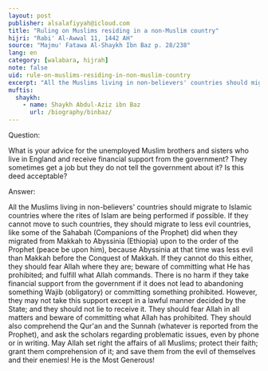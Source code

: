 ```yaml
---
layout: post
publisher: alsalafiyyah@icloud.com
title: "Ruling on Muslims residing in a non-Muslim country"
hijri: "Rabi' Al-Awwal 11, 1442 AH"
source: "Majmu' Fatawa Al-Shaykh Ibn Baz p. 28/238"
lang: en
category: [walabara, hijrah]
note: false
uid: rule-on-muslims-residing-in-non-muslim-country
excerpt: "All the Muslims living in non-believers' countries should migrate to Islamic countries where the rites of Islam are being performed if possible. If they cannot move to such countries, they should migrate to less evil countries"
muftis:
  shaykh: 
    - name: Shaykh Abdul-Aziz ibn Baz
      url: /biography/binbaz/
---
```


Question: 

What is your advice for the unemployed Muslim brothers and sisters who live in England and receive financial support from the government? They sometimes get a job but they do not tell the government about it? Is this deed acceptable? 

Answer: 

All the Muslims living in non-believers' countries should migrate to Islamic countries where the rites of Islam are being performed if possible. If they cannot move to such countries, they should migrate to less evil countries, like some of the Sahabah (Companions of the Prophet) did when they migrated from Makkah to Abyssinia (Ethiopia) upon to the order of the Prophet (peace be upon him), because Abyssinia at that time was less evil than Makkah before the Conquest of Makkah. If they cannot do this either, they should fear Allah where they are; beware of committing what He has prohibited; and fulfill what Allah commands. There is no harm if they take financial support from the government if it does not lead to abandoning something Wajib (obligatory) or committing something prohibited. However, they may not take this support except in a lawful manner decided by the State; and they should not lie to receive it. They should fear Allah in all matters and beware of committing what Allah has prohibited. They should also comprehend the Qur'an and the Sunnah (whatever is reported from the Prophet), and ask the scholars regarding problematic issues, even by phone or in writing. May Allah set right the affairs of all Muslims; protect their faith; grant them comprehension of it; and save them from the evil of themselves and their enemies! He is the Most Generous! 
